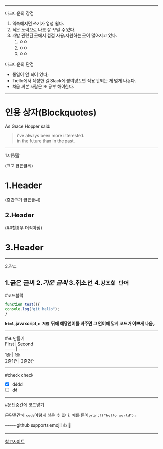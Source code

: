 ------
마크다운의 장점

1. 익숙해지면 쓰기가 엄청 쉽다.  
1. 적은 노력으로 나름 잘 꾸밀 수 있다.  
1. 개발 관련된 곳에서 점점 사용/지원하는 곳이 많아지고 있다.  
    1. ㅇㅇ
    1. ㅇㅇ
    1. ㅇㅇ

마크다운의 단점

* 통일이 안 되어 있따; 
* Trello에서 작성한 걸 Slack에 붙여넣으면 적용 안되는 게 몇개 나온다.
* 처음 써본 사람은 또 공부 해야한다.
-----------------------------------------
# 인용 상자(Blockquotes)
As Grace Hopper said:

>i've always been more interested.  
>in the future than in the past.
-------------------------------------------
1.머릿말

(크고 굵은글씨)

1.Header
=


(중간크기 굵은글씨)

2.Header
-


(##할경우 더작아짐)
# 3.Header
----------------------------------------
2.강조 

1.**굵은 글씨**
2.*기운 글씨*
3.~~취소선~~
4.`강조할 단어`
------------------------------------------
#코드블럭
```javascript
function test(){
console.log("git hello");
}
```

**```html,```javaxcript,```c 처럼 ```뒤에 해당언어를 써주면 그 언어에 맞게 코드가 이쁘게 나옴,.**

-------------------------------------------
#표 만들기  
First | Second  
----- | -----  
1줄 | 1줄  
2줄1칸 | 2줄2칸  

----------------
#check check

- [x] dddd
- [ ] dd
-------
#문단중간에 코드넣기

문단중간에 `code`이렇게 넣을 수 있다.
예를 들어`printf("hello world");` 

------github supports emoji!
:+1:
:dog:


-----------
[참고사이트](https://m.post.naver.com/viewer/postView.nhn?volumeNo=16304568&memberNo=42458017&vType=VERTICAL)
